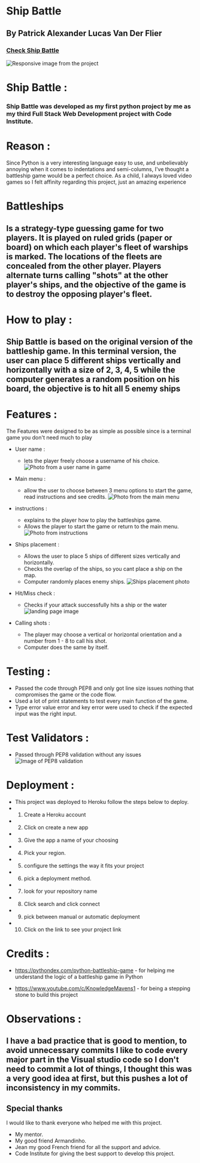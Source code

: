 
# Ship Battle

## By Patrick Alexander Lucas Van Der Flier

### [Check Ship Battle](https://ship--battle.herokuapp.com/)

![Responsive image from the project](/images/responsive.png)

# Ship Battle :

### Ship Battle was developed as my first python project by me as my third Full Stack Web Development project with Code Institute.

# Reason :
Since Python is a very interesting language easy to use, and unbelievably annoying when it comes to indentations and semi-columns, I've thought a battleship game would be a perfect choice. As a child, I always loved video games so I felt affinity regarding this project, just an amazing experience  

# Battleships

## Is a strategy-type guessing game for two players. It is played on ruled grids (paper or board) on which each player's fleet of warships is marked. The locations of the fleets are concealed from the other player. Players alternate turns calling "shots" at the other player's ships, and the objective of the game is to destroy the opposing player's fleet.

# How to play : 

## Ship Battle is based on the original version of the battleship game. In this terminal version, the user can place 5 different ships vertically and horizontally with a size of 2, 3, 4, 5 while the computer generates a random position on his board, the objective is to hit all 5 enemy ships

# Features :

The Features were designed to be as simple as possible since is a terminal game you don't need much to play

- User name :
    - lets the player freely choose a username of his choice. 
    ![Photo from a user name in game](/images/user_name.png)

- Main menu :
    - allow the user to choose between 3 menu options to start the game, read instructions and see credits.
    ![Photo from the main menu](/images/menu.png)

- instructions :
    - explains to the player how to play the battleships game.
    - Allows the player to start the game or return to the main menu.
    ![Photo from instructions](/images/instructions.png)

- Ships placement :
    - Allows the user to place 5 ships of different sizes vertically and horizontally.
    - Checks the overlap of the ships, so you cant place a ship on the map.
    - Computer randomly places enemy ships. 
 ![Ships placement photo](/images/ship_placement.png)

- Hit/Miss check :
    - Checks if your attack successfully hits a ship or the water
![landing page image](/images/hits.png)

- Calling shots :
  - The player may choose a vertical or horizontal orientation and a number from 1 - 8 to call his shot.
  - Computer does the same by itself.

# Testing :
  - Passed the code through PEP8 and only got line size issues nothing that compromises the game or the code flow.
  - Used a lot of print statements to test every main function of the game.
  - Type error value error and key error were used to check if the expected input was the right input.

 # Test Validators :
  - Passed through PEP8 validation without any issues
  ![Image of PEP8 validation](/images/pep_8_foto.png)

# Deployment :
  - This project was deployed to Heroku follow the steps below to deploy.
  - 1. Create a Heroku account
  - 2. Click on create a new app
  - 3. Give the app a name of your choosing
  - 4. Pick your region.
  - 5. configure the settings the way it fits your project
  - 6. pick a deployment method.
  - 7. look for your repository name
  - 8. Click search and click connect
  - 9. pick between manual or automatic deployment
  - 10. Click on the link to see your project link

  # Credits :
  - https://pythondex.com/python-battleship-game - for helping me understand the logic of a battleship game in Python

  - https://www.youtube.com/c/KnowledgeMavens1 - for being a stepping stone to build this project
 
# Observations :
  ## I have a bad practice that is good to mention, to avoid unnecessary commits I like to code every major part in the Visual studio code so I don't need to commit a lot of things, I thought this was a very good idea at first, but this pushes a lot of inconsistency in my commits.

  ## Special thanks 
  I would like to thank everyone who helped me with this project.

- My mentor.
- My good friend Armandinho.
- Jean my good French friend for all the support and advice.
- Code Institute for giving the best support to develop this project.
